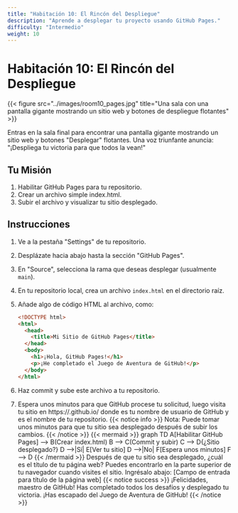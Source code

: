 ```yaml
---
title: "Habitación 10: El Rincón del Despliegue"
description: "Aprende a desplegar tu proyecto usando GitHub Pages."
difficulty: "Intermedio"
weight: 10
---
```


# Habitación 10: El Rincón del Despliegue

{{< figure src="../images/room10_pages.jpg" title="Una sala con una pantalla gigante mostrando un sitio web y botones de despliegue flotantes" >}}

Entras en la sala final para encontrar una pantalla gigante mostrando un sitio web y botones "Desplegar" flotantes. Una voz triunfante anuncia: "¡Despliega tu victoria para que todos la vean!"

## Tu Misión

1. Habilitar GitHub Pages para tu repositorio.
2. Crear un archivo simple index.html.
3. Subir el archivo y visualizar tu sitio desplegado.

## Instrucciones

1. Ve a la pestaña "Settings" de tu repositorio.
2. Desplázate hacia abajo hasta la sección "GitHub Pages".
3. En "Source", selecciona la rama que deseas desplegar (usualmente `main`).
4. En tu repositorio local, crea un archivo `index.html` en el directorio raíz.
5. Añade algo de código HTML al archivo, como:

   ```html
   <!DOCTYPE html>
   <html>
     <head>
       <title>Mi Sitio de GitHub Pages</title>
     </head>
     <body>
       <h1>¡Hola, GitHub Pages!</h1>
       <p>¡He completado el Juego de Aventura de GitHub!</p>
     </body>
   </html>
    ```

6. Haz commit y sube este archivo a tu repositorio.
7. Espera unos minutos para que GitHub procese tu solicitud, luego visita tu sitio en https://<username>.github.io/<repository-name> donde <username> es tu nombre de usuario de GitHub y <repository-name> es el nombre de tu repositorio.
{{< notice info >}}
Nota: Puede tomar unos minutos para que tu sitio sea desplegado después de subir los cambios.
{{< /notice >}}
{{< mermaid >}}
graph TD
A[Habilitar GitHub Pages] --> B(Crear index.html)
B --> C(Commit y subir)
C --> D{¿Sitio desplegado?}
D -->|Sí| E[Ver tu sitio]
D -->|No| F[Espera unos minutos]
F --> D
{{< /mermaid >}}
Después de que tu sitio sea desplegado, ¿cuál es el título de tu página web? Puedes encontrarlo en la parte superior de tu navegador cuando visites el sitio. Ingrésalo abajo:
[Campo de entrada para título de la página web]
{{< notice success >}}
¡Felicidades, maestro de GitHub! Has completado todos los desafíos y desplegado tu victoria. ¡Has escapado del Juego de Aventura de GitHub!
{{< /notice >}}